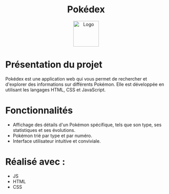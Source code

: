 <!-- PROJECT LOGO -->
<h1 align="center">Pokédex</h1>
<div align="center">
  <img src="assets/MAARC.svg" alt="Logo" width="80" height="80">
</div>

<!-- Présentation du projet -->
# Présentation du projet

Pokédex est une application web qui vous permet de rechercher et d'explorer des informations sur différents Pokémon. Elle est développée en utilisant les langages HTML, CSS et JavaScript.

<!-- Présentation des fonctionnalités -->
# Fonctionnalités

* Affichage des détails d'un Pokémon spécifique, tels que son type, ses statistiques et ses évolutions.
* Pokémon trié par type et par numéro.
* Interface utilisateur intuitive et conviviale.

<!-- Réalisé -->
# Réalisé avec :

* JS
* HTML
* CSS
